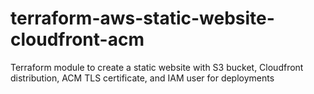 # terraform-aws-static-website-cloudfront-acm
Terraform module to create a static website with S3 bucket, Cloudfront distribution, ACM TLS certificate, and IAM user for deployments
